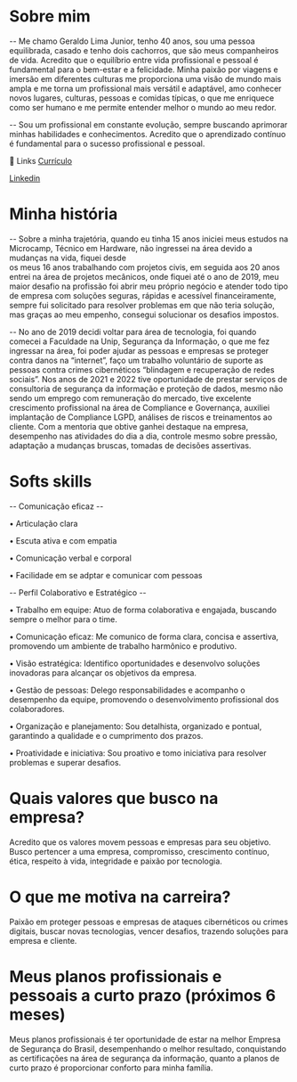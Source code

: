 # Sobre mim

-- Me chamo Geraldo Lima Junior, tenho 40 anos, sou uma pessoa equilibrada, casado e tenho dois cachorros, que são meus companheiros de vida. Acredito que o equilíbrio entre vida profissional e pessoal é fundamental 
para o bem-estar e a felicidade. Minha paixão por viagens e imersão em diferentes culturas me proporciona uma visão de mundo mais ampla e me torna um profissional mais 
versátil e adaptável, amo conhecer novos lugares, culturas, pessoas e comidas típicas, o que me enriquece como ser humano e me permite entender melhor o mundo ao meu 
redor.

-- Sou um profissional em constante evolução, sempre buscando aprimorar minhas habilidades e conhecimentos. Acredito que o aprendizado contínuo é fundamental para o sucesso profissional e pessoal.

🔗 Links
[Currículo](https://github.com/juniorlima27/curriculo/blob/main/curriculo_v1.md#curr%C3%ADculo)  

[Linkedin](https://www.linkedin.com/in/junior-lima-24446757/)

# Minha história

-- Sobre a minha trajetória, quando eu tinha 15 anos iniciei meus estudos na Microcamp, Técnico em Hardware, não ingressei na área devido a mudanças na vida, fiquei desde  
os meus 16 anos trabalhando com projetos civis, em seguida aos 20 anos entrei na área de projetos mecânicos, onde fiquei até o ano de 2019, meu maior desafio na 
profissão foi abrir meu próprio negócio e atender todo tipo de empresa com soluções seguras, rápidas e acessível financeiramente, sempre fui solicitado para resolver 
problemas em que não teria solução, mas graças ao meu empenho, consegui solucionar os desafios impostos.

-- No ano de 2019 decidi voltar para área de tecnologia, foi quando comecei a Faculdade na Unip, Segurança da Informação, o que me fez ingressar na área, foi poder ajudar 
as pessoas e empresas se proteger contra danos na “internet”, faço um trabalho voluntário de suporte as pessoas contra crimes cibernéticos “blindagem e recuperação de 
redes sociais”. Nos anos de 2021 e 2022 tive oportunidade de prestar serviços de consultoria de segurança da informação e proteção de dados, mesmo não sendo um 
emprego com remuneração do mercado, tive excelente crescimento profissional na área de Compliance e Governança, auxiliei implantação de Compliance LGPD, análises de 
riscos e treinamentos ao cliente. Com a mentoria que obtive ganhei destaque na empresa, desempenho nas atividades do dia a dia, controle mesmo sobre pressão, adaptação a 
mudanças bruscas, tomadas de decisões assertivas. 

# Softs skills

-- Comunicação eficaz --

•	Articulação clara
    
•	Escuta ativa e com empatia
    
•	Comunicação verbal e corporal
    
•	Facilidade em se adptar e comunicar com pessoas
    
-- Perfil Colaborativo e Estratégico --

•	Trabalho em equipe: Atuo de forma colaborativa e engajada, buscando sempre o melhor para o time.
    
•	Comunicação eficaz: Me comunico de forma clara, concisa e assertiva, promovendo um ambiente de trabalho harmônico e produtivo.
    
•	Visão estratégica: Identifico oportunidades e desenvolvo soluções inovadoras para alcançar os objetivos da empresa.
    
•	Gestão de pessoas: Delego responsabilidades e acompanho o desempenho da equipe, promovendo o desenvolvimento profissional dos colaboradores.
    
•	Organização e planejamento: Sou detalhista, organizado e pontual, garantindo a qualidade e o cumprimento dos prazos.
    
•	Proatividade e iniciativa: Sou proativo e tomo iniciativa para resolver problemas e superar desafios.

# Quais valores que busco na empresa?

Acredito que os valores movem pessoas e empresas para seu objetivo. Busco pertencer a uma empresa, compromisso, crescimento contínuo, ética, respeito à vida, integridade 
e paixão por tecnologia.

# O que me motiva na carreira?  
Paixão em proteger pessoas e empresas de ataques cibernéticos ou crimes digitais, buscar novas tecnologias, vencer desafios, trazendo soluções para empresa e cliente. 

# Meus planos profissionais e pessoais a curto prazo (próximos 6 meses)

Meus planos profissionais é ter oportunidade de estar na melhor Empresa de Segurança do Brasil, desempenhando o melhor resultado, conquistando as certificações na área de 
segurança da informação, quanto a planos de curto prazo é proporcionar conforto para minha família.
